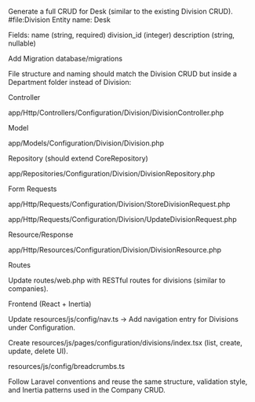 Generate a full CRUD for Desk (similar to the existing Division CRUD).
#file:Division
Entity name: Desk

Fields:
name (string, required)
division_id (integer)
description (string, nullable)

Add Migration
database/migrations

File structure and naming should match the Division CRUD but inside a Department folder instead of Division:

Controller

app/Http/Controllers/Configuration/Division/DivisionController.php

Model

app/Models/Configuration/Division/Division.php

Repository (should extend CoreRepository)

app/Repositories/Configuration/Division/DivisionRepository.php

Form Requests

app/Http/Requests/Configuration/Division/StoreDivisionRequest.php

app/Http/Requests/Configuration/Division/UpdateDivisionRequest.php

Resource/Response

app/Http/Resources/Configuration/Division/DivisionResource.php

Routes

Update routes/web.php with RESTful routes for divisions (similar to companies).

Frontend (React + Inertia)

Update resources/js/config/nav.ts → Add navigation entry for Divisions under Configuration.

Create resources/js/pages/configuration/divisions/index.tsx (list, create, update, delete UI).

resources/js/config/breadcrumbs.ts

Follow Laravel conventions and reuse the same structure, validation style, and Inertia patterns used in the Company CRUD.
